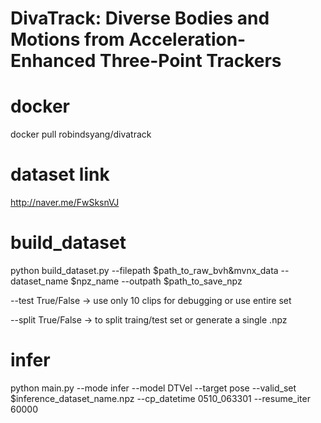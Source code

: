 # DivaTrack: Diverse Bodies and Motions from Acceleration-Enhanced Three-Point Trackers

# docker
docker pull robindsyang/divatrack

# dataset link
http://naver.me/FwSksnVJ

# build_dataset
python build_dataset.py --filepath $path_to_raw_bvh&mvnx_data --dataset_name $npz_name --outpath $path_to_save_npz

--test True/False -> use only 10 clips for debugging or use entire set

--split True/False -> to split traing/test set or generate a single .npz

# infer
python main.py --mode infer --model DTVel --target pose --valid_set $inference_dataset_name.npz --cp_datetime 0510_063301 --resume_iter 60000

